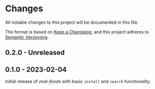 # Changes

All notable changes to this project will be documented in this file.

The format is based on [Keep a Changelog](https://keepachangelog.com/en/1.0.0/),
and this project adheres to [Semantic Versioning](https://semver.org/spec/v2.0.0.html).

<!--
Categories:

### Added
### Changed
### Deprecated
### Removed
### Fixed
### Security
-->

## 0.2.0 - Unreleased

## 0.1.0 - 2023-02-04

Initial release of *zeal-feeds* with basic `install` and `search` functionality.
